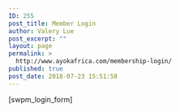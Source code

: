 ```yaml
---
ID: 255
post_title: Member Login
author: Valery Lue
post_excerpt: ""
layout: page
permalink: >
  http://www.ayokafrica.com/membership-login/
published: true
post_date: 2018-07-23 15:51:58
---
```

[swpm_login_form]